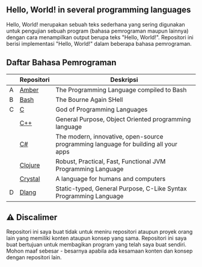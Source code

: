 ## Hello, World! in several programming languages

Hello, World! merupakan sebuah teks sederhana yang sering digunakan untuk pengujian sebuah program (bahasa pemrograman maupun lainnya) dengan cara menampilkan output berupa teks "Hello, World!". Repositori ini berisi implementasi "Hello, World!" dalam beberapa bahasa pemrograman.

## Daftar Bahasa Pemrograman

|     | Repositori                                                                                                 | Deskripsi                                                                           |
| --- | ---------------------------------------------------------------------------------------------------------- | ----------------------------------------------------------------------------------- |
| A   | [Amber](https://github.com/codewithfahmi/hello-world-in-several-programming-languages/tree/main/amber)     | The Programming Language compiled to Bash                                           |
| B   | [Bash](https://github.com/codewithfahmi/hello-world-in-several-programming-languages/tree/main/bash)       | The Bourne Again SHell                                                              |
| C   | [C](https://github.com/codewithfahmi/hello-world-in-several-programming-languages/tree/main/c)             | God of Programming Languages                                                        |
|     | [C++](https://github.com/codewithfahmi/hello-world-in-several-programming-languages/tree/main/c%2B%2B)     | General Purpose, Object Oriented programming language                               |
|     | [C#](https://github.com/codewithfahmi/hello-world-in-several-programming-languages/tree/main/c%23)         | The modern, innovative, open-source programming language for building all your apps |
|     | [Clojure](https://github.com/codewithfahmi/hello-world-in-several-programming-languages/tree/main/clojure) | Robust, Practical, Fast, Functional JVM Programming Language                        |
|     | [Crystal](https://github.com/codewithfahmi/hello-world-in-several-programming-languages/tree/main/crystal) | A language for humans and computers                                                 |
| D   | [Dlang](https://github.com/codewithfahmi/hello-world-in-several-programming-languages/tree/main/d)         | Static-typed, General Purpose, C-Like Syntax Programming Language                   |

## ⚠️ Discalimer

Repositori ini saya buat tidak untuk meniru repositori ataupun proyek orang lain yang memiliki konten ataupun konsep yang sama. Repositori ini saya buat bertujuan untuk membagikan program yang telah saya buat sendiri. Mohon maaf sebesar - besarnya apabila ada kesamaan konten dan konsep dengan repositori lain.
